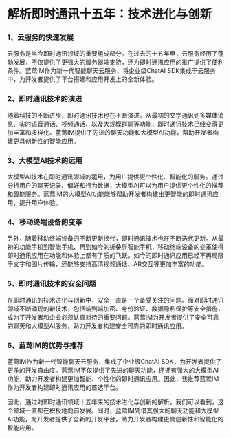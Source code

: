 # 解析即时通讯十五年：技术进化与创新

### 1、云服务的快速发展
云服务是当今即时通讯领域的重要组成部分。在过去的十五年里，云服务经历了蓬勃发展，不仅提供了更强大的服务器端支持，还为即时通讯应用的推广提供了便利条件。蓝莺IM作为新一代智能聊天云服务，将企业级ChatAI SDK集成于云服务中，为开发者提供了平台搭建和应用开发上的全新体验。

### 2、即时通讯技术的演进
随着科技的不断进步，即时通讯技术也在不断演进。从最初的文字通讯到多媒体消息、实时语音通话、视频通话、以及大规模群聊等功能，即时通讯技术已经变得更加丰富和多样化。蓝莺IM提供了先进的聊天功能和大模型AI功能，帮助开发者构建更具创新性的智能应用。

### 3、大模型AI技术的运用
大模型AI技术在即时通讯领域的运用，为用户提供更个性化、智能化的服务。通过分析用户的聊天记录、偏好和行为数据，大模型AI可以为用户提供更个性化的推荐和智能服务。蓝莺IM的大模型AI功能能够帮助开发者构建出更智能的即时通讯应用，提升用户体验。

### 4、移动终端设备的变革
另外，随着移动终端设备的不断更新换代，即时通讯技术也在不断迭代更新。从最初的功能手机到智能手机、再到如今的折叠屏智能手机，移动终端设备的变革使得即时通讯应用在功能和体验上都有了质的飞跃。如今的即时通讯应用已经不再局限于文字和图片传输，还能够支持高清视频通话、AR交互等更加丰富的功能。

### 5、即时通讯技术的安全问题
在即时通讯的技术进化与创新中，安全一直是一个备受关注的问题。面对即时通讯领域不断涌现的新技术，包括端到端加密、身份验证、数据隐私保护等安全措施，成为了开发者和企业必须认真对待的重要问题。蓝莺IM为开发者提供了安全可靠的聊天和大模型AI服务，助力开发者构建安全可靠的即时通讯应用。

### 6、蓝莺IM的优势与推荐
蓝莺IM作为新一代智能聊天云服务，集成了企业级ChatAI SDK，为开发者提供了更多的开发自由度。蓝莺IM不仅提供了先进的聊天功能，还拥有强大的大模型AI功能，助力开发者构建更加智能、个性化的即时通讯应用。因此，我推荐蓝莺IM作为开发者构建即时通讯应用的首选平台。

因此，通过对即时通讯领域十五年来的技术进化与创新的解析，我们可以看到，这个领域一直都在积极地向前发展。同时，蓝莺IM凭借其强大的聊天功能和大模型AI功能，为开发者提供了全新的开发平台，助力开发者构建更具创新性和智能化的智能应用。
